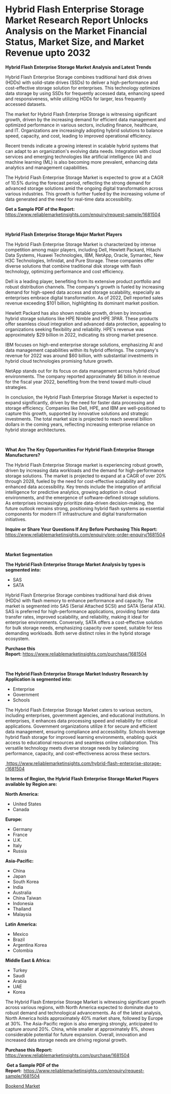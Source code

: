 <p><h1>Hybrid Flash Enterprise Storage Market Research Report Unlocks Analysis on the Market Financial Status, Market Size, and Market Revenue upto 2032</h1></p><p><strong>Hybrid Flash Enterprise Storage Market Analysis and Latest Trends</strong></p>
<p><p>Hybrid Flash Enterprise Storage combines traditional hard disk drives (HDDs) with solid-state drives (SSDs) to deliver a high-performance and cost-effective storage solution for enterprises. This technology optimizes data storage by using SSDs for frequently accessed data, enhancing speed and responsiveness, while utilizing HDDs for larger, less frequently accessed datasets.</p><p>The market for Hybrid Flash Enterprise Storage is witnessing significant growth, driven by the increasing demand for efficient data management and optimized performance in various sectors, including finance, healthcare, and IT. Organizations are increasingly adopting hybrid solutions to balance speed, capacity, and cost, leading to improved operational efficiency.</p><p>Recent trends indicate a growing interest in scalable hybrid systems that can adapt to an organization's evolving data needs. Integration with cloud services and emerging technologies like artificial intelligence (AI) and machine learning (ML) is also becoming more prevalent, enhancing data analytics and management capabilities.</p><p>The Hybrid Flash Enterprise Storage Market is expected to grow at a CAGR of 10.5% during the forecast period, reflecting the strong demand for advanced storage solutions amid the ongoing digital transformation across various industries. This growth is further fueled by the increasing volume of data generated and the need for real-time data accessibility.</p></p>
<p><strong>Get a Sample PDF of the Report:&nbsp;</strong> <a href="https://www.reliablemarketinsights.com/enquiry/request-sample/1681504?utm_campaign=2535&utm_medium=2&utm_source=Github&utm_content=ia&utm_term=24032025&utm_id=hybrid-flash-enterprise-storage">https://www.reliablemarketinsights.com/enquiry/request-sample/1681504</a></p>
<p>&nbsp;</p>
<p><strong>Hybrid Flash Enterprise Storage Major Market Players</strong></p>
<p><p>The Hybrid Flash Enterprise Storage Market is characterized by intense competition among major players, including Dell, Hewlett Packard, Hitachi Data Systems, Huawei Technologies, IBM, NetApp, Oracle, Symantec, New H3C Technologies, Infinidat, and Pure Storage. These companies offer diverse solutions that combine traditional disk storage with flash technology, optimizing performance and cost efficiency.</p><p>Dell is a leading player, benefiting from its extensive product portfolio and robust distribution channels. The company's growth is fueled by increasing demand for high-speed data access and storage scalability, especially as enterprises embrace digital transformation. As of 2022, Dell reported sales revenue exceeding $101 billion, highlighting its dominant market position.</p><p>Hewlett Packard has also shown notable growth, driven by innovative hybrid storage solutions like HPE Nimble and HPE 3PAR. These products offer seamless cloud integration and advanced data protection, appealing to organizations seeking flexibility and reliability. HPE's revenue was approximately $29 billion in 2022, indicating its strong market presence.</p><p>IBM focuses on high-end enterprise storage solutions, emphasizing AI and data management capabilities within its hybrid offerings. The company's revenue for 2022 was around $60 billion, with substantial investments in hybrid cloud technologies promising future growth.</p><p>NetApp stands out for its focus on data management across hybrid cloud environments. The company reported approximately $6 billion in revenue for the fiscal year 2022, benefiting from the trend toward multi-cloud strategies.</p><p>In conclusion, the Hybrid Flash Enterprise Storage Market is expected to expand significantly, driven by the need for faster data processing and storage efficiency. Companies like Dell, HPE, and IBM are well-positioned to capture this growth, supported by innovative solutions and strategic investments. The total market size is projected to reach several billion dollars in the coming years, reflecting increasing enterprise reliance on hybrid storage architectures.</p></p>
<p>&nbsp;</p>
<p><strong>What Are The Key Opportunities For Hybrid Flash Enterprise Storage Manufacturers?</strong></p>
<p><p>The Hybrid Flash Enterprise Storage market is experiencing robust growth, driven by increasing data workloads and the demand for high-performance storage solutions. The market is projected to expand at a CAGR of over 20% through 2028, fueled by the need for cost-effective scalability and enhanced data accessibility. Key trends include the integration of artificial intelligence for predictive analytics, growing adoption in cloud environments, and the emergence of software-defined storage solutions. As enterprises increasingly prioritize data-driven decision-making, the future outlook remains strong, positioning hybrid flash systems as essential components for modern IT infrastructure and digital transformation initiatives.</p></p>
<p><strong>Inquire or Share Your Questions If Any Before Purchasing This Report:</strong> <a href="https://www.reliablemarketinsights.com/enquiry/pre-order-enquiry/1681504?utm_campaign=2535&utm_medium=2&utm_source=Github&utm_content=ia&utm_term=24032025&utm_id=hybrid-flash-enterprise-storage">https://www.reliablemarketinsights.com/enquiry/pre-order-enquiry/1681504</a></p>
<p>&nbsp;</p>
<p><strong>Market Segmentation</strong></p>
<p><strong>The Hybrid Flash Enterprise Storage Market Analysis by types is segmented into:</strong></p>
<p><ul><li>SAS</li><li>SATA</li></ul></p>
<p><p>Hybrid Flash Enterprise Storage combines traditional hard disk drives (HDDs) with flash memory to enhance performance and capacity. The market is segmented into SAS (Serial Attached SCSI) and SATA (Serial ATA). SAS is preferred for high-performance applications, providing faster data transfer rates, improved scalability, and reliability, making it ideal for enterprise environments. Conversely, SATA offers a cost-effective solution for bulk storage needs, emphasizing capacity over speed, suitable for less demanding workloads. Both serve distinct roles in the hybrid storage ecosystem.</p></p>
<p><strong>Purchase this Report:&nbsp;</strong><a href="https://www.reliablemarketinsights.com/purchase/1681504?utm_campaign=2535&utm_medium=2&utm_source=Github&utm_content=ia&utm_term=24032025&utm_id=hybrid-flash-enterprise-storage">https://www.reliablemarketinsights.com/purchase/1681504</a></p>
<p>&nbsp;</p>
<p><strong>The Hybrid Flash Enterprise Storage Market Industry Research by Application is segmented into:</strong></p>
<p><ul><li>Enterprise</li><li>Government</li><li>Schools</li></ul></p>
<p><p>The Hybrid Flash Enterprise Storage Market caters to various sectors, including enterprises, government agencies, and educational institutions. In enterprises, it enhances data processing speed and reliability for critical applications. Government organizations utilize it for secure and efficient data management, ensuring compliance and accessibility. Schools leverage hybrid flash storage for improved learning environments, enabling quick access to educational resources and seamless online collaboration. This versatile technology meets diverse storage needs by balancing performance, capacity, and cost-effectiveness across these sectors.</p></p>
<p><a href="https://www.reliablemarketinsights.com/hybrid-flash-enterprise-storage-r1681504?utm_campaign=2535&utm_medium=2&utm_source=Github&utm_content=ia&utm_term=24032025&utm_id=hybrid-flash-enterprise-storage">&nbsp;https://www.reliablemarketinsights.com/hybrid-flash-enterprise-storage-r1681504</a></p>
<p><strong>In terms of Region, the Hybrid Flash Enterprise Storage Market Players available by Region are:</strong></p>
<p>
    <p> <strong> North America: </strong>
        <ul>
            <li>United States</li>
            <li>Canada</li>
        </ul>
        </p> 
    <p> <strong> Europe: </strong>
        <ul>
            <li>Germany</li>
            <li>France</li>
            <li>U.K.</li>
            <li>Italy</li>
            <li>Russia</li>
        </ul>
        </p> 
    <p> <strong> Asia-Pacific: </strong>
        <ul>
            <li>China</li>
            <li>Japan</li>
            <li>South Korea</li>
            <li>India</li>
            <li>Australia</li>
            <li>China Taiwan</li>
            <li>Indonesia</li>
            <li>Thailand</li>
            <li>Malaysia</li>
        </ul>
        </p> 
    <p> <strong> Latin America: </strong>
        <ul>
            <li>Mexico</li>
            <li>Brazil</li>
            <li>Argentina Korea</li>
            <li>Colombia</li>
        </ul>
        </p> 
    <p> <strong> Middle East & Africa: </strong>
        <ul>
            <li>Turkey</li>
            <li>Saudi</li>
            <li>Arabia</li>
            <li>UAE</li>
            <li>Korea</li>
        </ul>
    </p>
    </p>
<p><p>The Hybrid Flash Enterprise Storage Market is witnessing significant growth across various regions, with North America expected to dominate due to robust demand and technological advancements. As of the latest analysis, North America holds approximately 40% market share, followed by Europe at 30%. The Asia-Pacific region is also emerging strongly, anticipated to capture around 20%. China, while smaller at approximately 8%, shows considerable potential for future expansion. Overall, innovation and increased data storage needs are driving regional growth.</p></p>
<p><strong>Purchase this Report: </strong><a href="https://www.reliablemarketinsights.com/purchase/1681504?utm_campaign=2535&utm_medium=2&utm_source=Github&utm_content=ia&utm_term=24032025&utm_id=hybrid-flash-enterprise-storage">https://www.reliablemarketinsights.com/purchase/1681504</a></p>
<p>&nbsp;<strong>Get a Sample PDF of the Report:&nbsp;&nbsp;</strong><a href="https://www.reliablemarketinsights.com/enquiry/request-sample/1681504?utm_campaign=2535&utm_medium=2&utm_source=Github&utm_content=ia&utm_term=24032025&utm_id=hybrid-flash-enterprise-storage">https://www.reliablemarketinsights.com/enquiry/request-sample/1681504</a></p>
<p><strong></strong></p>
<p><p><a href="https://github.com/sherikacas30/Market-Research-Report-List-1/blob/main/bookend-market.md?utm_campaign=2535&utm_medium=2&utm_source=Github&utm_content=ia&utm_term=24032025&utm_id=hybrid-flash-enterprise-storage">Bookend Market</a></p></p>